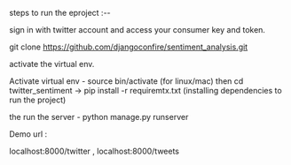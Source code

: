 steps to run the eproject :--

sign in with twitter account and access your consumer key and token.

git clone https://github.com/djangoconfire/sentiment_analysis.git

 activate the virtual env.

Activate virtual env - source bin/activate (for linux/mac)
then cd twitter_sentiment -> pip install -r requiremtx.txt (installing dependencies to run the project)

the run the server - python manage.py runserver


Demo url :
 
 localhost:8000/twitter , localhost:8000/tweets

